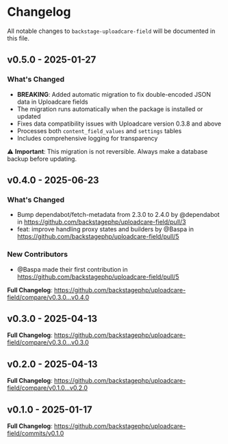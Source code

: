 # Changelog

All notable changes to `backstage-uploadcare-field` will be documented in this file.

## v0.5.0 - 2025-01-27

### What's Changed

-   **BREAKING**: Added automatic migration to fix double-encoded JSON data in Uploadcare fields
-   The migration runs automatically when the package is installed or updated
-   Fixes data compatibility issues with Uploadcare version 0.3.8 and above
-   Processes both `content_field_values` and `settings` tables
-   Includes comprehensive logging for transparency

⚠️ **Important**: This migration is not reversible. Always make a database backup before updating.

## v0.4.0 - 2025-06-23

### What's Changed

-   Bump dependabot/fetch-metadata from 2.3.0 to 2.4.0 by @dependabot in https://github.com/backstagephp/uploadcare-field/pull/3
-   feat: improve handling proxy states and builders by @Baspa in https://github.com/backstagephp/uploadcare-field/pull/5

### New Contributors

-   @Baspa made their first contribution in https://github.com/backstagephp/uploadcare-field/pull/5

**Full Changelog**: https://github.com/backstagephp/uploadcare-field/compare/v0.3.0...v0.4.0

## v0.3.0 - 2025-04-13

**Full Changelog**: https://github.com/backstagephp/uploadcare-field/compare/v0.3.0...v0.3.0

## v0.2.0 - 2025-04-13

**Full Changelog**: https://github.com/backstagephp/uploadcare-field/compare/v0.1.0...v0.2.0

## v0.1.0 - 2025-01-17

**Full Changelog**: https://github.com/backstagephp/uploadcare-field/commits/v0.1.0
